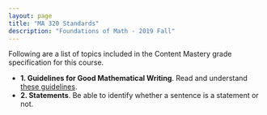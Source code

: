 ```yaml
---
layout: page
title: "MA 320 Standards"
description: "Foundations of Math - 2019 Fall"
---
```


Following are a list of topics included in the
Content Mastery grade specification for this course.

- **1. Guidelines for Good Mathematical Writing**. 
  Read and understand [these guidelines](../pdf/good-math-writing.pdf).
- **2. Statements**.
  Be able to identify whether a sentence is a statement or not.
